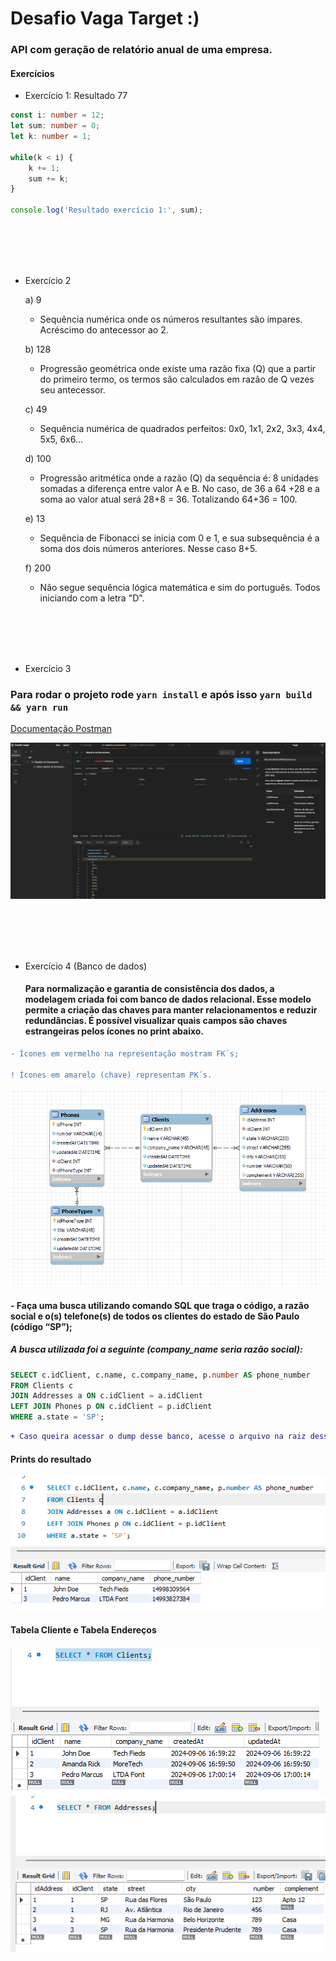 # Desafio Vaga Target :)
### API com geração de relatório anual de uma empresa.


#### Exercícios

- Exercício 1: Resultado 77
``` typescript
const i: number = 12;
let sum: number = 0;
let k: number = 1;

while(k < i) {
	k += 1;
	sum += k;
}

console.log('Resultado exercício 1:', sum);
```
<br></br>
<br></br>
- Exercício 2

	a) 9
	- Sequência numérica onde os números resultantes são ímpares. Acréscimo do antecessor ao 2.

	b) 128
	- Progressão geométrica onde existe uma razão fixa (Q) que a partir do primeiro termo, os termos são calculados em razão de Q vezes seu antecessor.

	c) 49
	- Sequência numérica de quadrados perfeitos: 0x0, 1x1, 2x2, 3x3, 4x4, 5x5, 6x6...

	d) 100
	- Progressão aritmética onde a razão (Q) da sequência é: 8 unidades somadas a diferença entre valor A e B.
	No caso, de 36 a 64 +28 e a soma ao valor atual será 28+8 = 36. Totalizando 64+36 = 100.

	e) 13
	- Sequência de Fibonacci se inicia com 0 e 1, e sua subsequência é a soma dos dois números anteriores. Nesse caso 8+5.

	f) 200
	- Não segue sequência lógica matemática e sim do português. Todos iniciando com a letra "D".

<br></br>
<br></br>

- Exercício 3
### Para rodar o projeto rode `yarn install` e após isso `yarn build && yarn run`
[Documentação Postman](undefined/workspace/desafio-target/collection/23505128-b60130cf-84c7-45c7-b339-a3f51d175716?action=share&creator=23505128&active-environment=23505128-6f5e4977-b4eb-40a3-ad3d-40c0c5a8b352)

<img src="public/images/postmanResult.png">

<br></br>
<br></br>

- Exercício 4 (Banco de dados)
	#### Para normalização e garantia de consistência dos dados, a modelagem criada foi com banco de dados relacional. Esse modelo permite a criação das chaves para manter relacionamentos e reduzir redundâncias. É possível visualizar quais campos são chaves estrangeiras pelos ícones no print abaixo.

```diff
- Ícones em vermelho na representação mostram FK´s;

! Ícones em amarelo (chave) representam PK´s.
```

<img src="public/images/banco.png">

#### - Faça uma busca utilizando comando SQL que traga o código, a razão social e o(s) telefone(s) de todos os clientes do estado de São Paulo (código “SP”);

##### A busca utilizada foi a seguinte (company_name seria razão social):
``` sql
SELECT c.idClient, c.name, c.company_name, p.number AS phone_number
FROM Clients c
JOIN Addresses a ON c.idClient = a.idClient
LEFT JOIN Phones p ON c.idClient = p.idClient
WHERE a.state = 'SP';
```

	
```diff
+ Caso queira acessar o dump desse banco, acesse o arquivo na raiz desse projeto chamado client_dump.sql
```

#### Prints do resultado
<img src="public/images/resultSelect.png">

#### Tabela Cliente e Tabela Endereços
<img src="public/images/tableClients.png">

<img src="public/images/tableAddresses.png">






